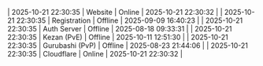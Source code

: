 | 2025-10-21 22:30:35 | Website | Online | 2025-10-21 22:30:32 |
| 2025-10-21 22:30:35 | Registration | Offline | 2025-09-09 16:40:23 |
| 2025-10-21 22:30:35 | Auth Server | Offline | 2025-08-18 09:33:31 |
| 2025-10-21 22:30:35 | Kezan (PvE) | Offline | 2025-10-11 12:51:30 |
| 2025-10-21 22:30:35 | Gurubashi (PvP) | Offline | 2025-08-23 21:44:06 |
| 2025-10-21 22:30:35 | Cloudflare | Online | 2025-10-21 22:30:32 |
